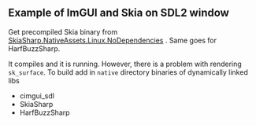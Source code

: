 ## Example of ImGUI and Skia on SDL2 window

Get precompiled Skia binary from [SkiaSharp.NativeAssets.Linux.NoDependencies](https://www.nuget.org/packages/SkiaSharp.NativeAssets.Linux.NoDependencies/2.88.1-preview.79) . Same goes for HarfBuzzSharp.

It compiles and it is running. However, there is a problem with rendering `sk_surface`.
To build add in `native` directory binaries of dynamically linked libs
- cimgui_sdl
- SkiaSharp
- HarfBuzzSharp


